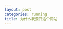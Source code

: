```yaml
---
layout: post
categories: running
title: 为什么我要开这个网站
---
```

<!--stackedit_data:
eyJoaXN0b3J5IjpbMTkzMjExMjIzMl19
-->